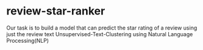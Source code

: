 # review-star-ranker
Our task is to build a model that can predict the star rating of a review using just the review text </b>
Unsupervised-Text-Clustering using Natural Language Processing(NLP)
